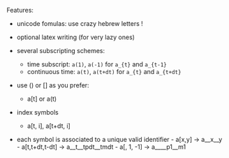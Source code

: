 Features:

- unicode fomulas:  use crazy hebrew letters !
- optional latex writing (for very lazy ones)
- several subscripting schemes:
    - time subscript: `a(1)`, `a(-1)` for `a_{t}` and `a_{t-1}`
    - continuous time:  `a(t)`, `a(t+dt)` for `a_{t}` and `a_{t+dt}`
- use () or [] as you prefer:
    - a[t] or a(t)
- index symbols
    - a[t, i], a[t+dt, i]


- each symbol is associated to a unique valid identifier
        - a[x,y] -> a__x__y
        - a[t,t+dt,t-dt] -> a__t__tpdt__tmdt
        - a[, 1, -1] -> a____p1__m1
